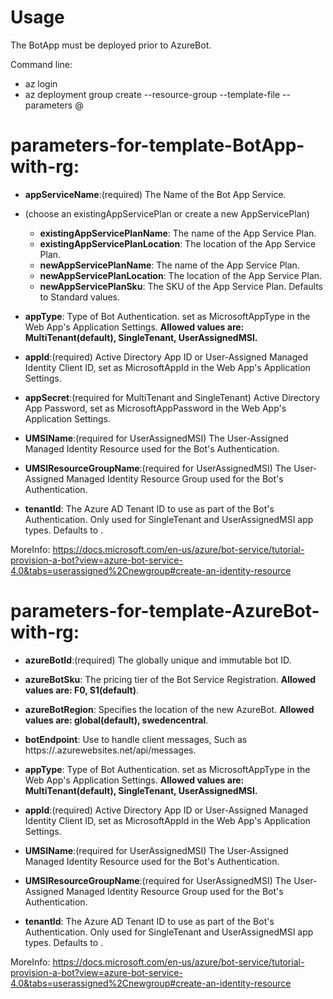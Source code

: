 # Usage
The BotApp must be deployed prior to AzureBot.

Command line:
- az login
- az deployment group create --resource-group <group-name> --template-file <template-file> --parameters @<parameters-file>

# parameters-for-template-BotApp-with-rg:

- **appServiceName**:(required)   The Name of the Bot App Service.

- (choose an existingAppServicePlan or create a new AppServicePlan)
  - **existingAppServicePlanName**:     The name of the App Service Plan.
  - **existingAppServicePlanLocation**: The location of the App Service Plan.
  - **newAppServicePlanName**:          The name of the App Service Plan.
  - **newAppServicePlanLocation**:      The location of the App Service Plan.
  - **newAppServicePlanSku**:           The SKU of the App Service Plan. Defaults to Standard values.

- **appType**:    Type of Bot Authentication. set as MicrosoftAppType in the Web App's Application Settings. **Allowed values are: MultiTenant(default), SingleTenant, UserAssignedMSI.**

- **appId**:(required)                                        Active Directory App ID or User-Assigned Managed Identity Client ID, set as MicrosoftAppId in the Web App's Application Settings.

- **appSecret**:(required for MultiTenant and SingleTenant)   Active Directory App Password, set as MicrosoftAppPassword in the Web App's Application Settings.

- **UMSIName**:(required for UserAssignedMSI)                 The User-Assigned Managed Identity Resource used for the Bot's Authentication.

- **UMSIResourceGroupName**:(required for UserAssignedMSI)    The User-Assigned Managed Identity Resource Group used for the Bot's Authentication.

- **tenantId**:   The Azure AD Tenant ID to use as part of the Bot's Authentication. Only used for SingleTenant and UserAssignedMSI app types. Defaults to <Subscription Tenant ID>.

MoreInfo: https://docs.microsoft.com/en-us/azure/bot-service/tutorial-provision-a-bot?view=azure-bot-service-4.0&tabs=userassigned%2Cnewgroup#create-an-identity-resource



# parameters-for-template-AzureBot-with-rg:

- **azureBotId**:(required)           The globally unique and immutable bot ID.
- **azureBotSku**:                    The pricing tier of the Bot Service Registration. **Allowed values are: F0, S1(default)**.
- **azureBotRegion**:                 Specifies the location of the new AzureBot. **Allowed values are: global(default), swedencentral**.
- **botEndpoint**:                    Use to handle client messages, Such as https://<botappServiceName>.azurewebsites.net/api/messages.

- **appType**:    Type of Bot Authentication. set as MicrosoftAppType in the Web App's Application Settings. **Allowed values are: MultiTenant(default), SingleTenant, UserAssignedMSI.**
- **appId**:(required)                                        Active Directory App ID or User-Assigned Managed Identity Client ID, set as MicrosoftAppId in the Web App's Application Settings.
- **UMSIName**:(required for UserAssignedMSI)                 The User-Assigned Managed Identity Resource used for the Bot's Authentication.
- **UMSIResourceGroupName**:(required for UserAssignedMSI)    The User-Assigned Managed Identity Resource Group used for the Bot's Authentication.
- **tenantId**:   The Azure AD Tenant ID to use as part of the Bot's Authentication. Only used for SingleTenant and UserAssignedMSI app types. Defaults to <Subscription Tenant ID>.

MoreInfo: https://docs.microsoft.com/en-us/azure/bot-service/tutorial-provision-a-bot?view=azure-bot-service-4.0&tabs=userassigned%2Cnewgroup#create-an-identity-resource